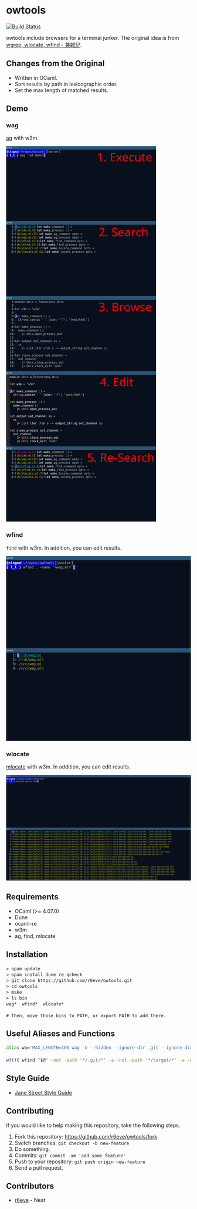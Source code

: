 owtools
=======
[![Build Status][]][CI Results]

owtools include browsers for a terminal junker. The original idea is from [wgrep, wlocate, wfind - 兼雑記][original-idea].

## Changes from the Original

* Written in OCaml.
* Sort results by path in lexicographic order.
* Set the max length of matched results.

## Demo

### wag

[ag][] with w3m.

![wag-demo][]

### wfind

`find` with w3m. In addition, you can edit results.

![wfind-demo][]

### wlocate

[mlocate][] with w3m. In addition, you can edit results.

![wlocate-demo][]

## Requirements

* OCaml (>= 4.07.0)
* Dune
* ocaml-re
* w3m
* ag, find, mlocate

## Installation

```console
> opam update
> opam install dune re qcheck
> git clone https://github.com/r6eve/owtools.git
> cd owtools
> make
> ls bin
wag*  wfind*  wlocate*

# Then, move those bins to PATH, or export PATH to add there.
```

## Useful Aliases and Functions

```bash
alias wa='MAX_LENGTH=300 wag -U --hidden --ignore-dir .git --ignore-dir _build'

wf(){ wfind "$@" -not -path '*/.git/*' -a -not -path '*/target/*' -a -not -path "*/_build/*" -a -type f }
```

## Style Guide

* [Jane Street Style Guide][]

## Contributing

If you would like to help making this repository, take the following steps.

1. Fork this repository: https://github.com/r6eve/owtools/fork
2. Switch branches: `git checkout -b new-feature`
3. Do something.
4. Commits: `git commit -am 'add some feature'`
5. Push to your repository: `git push origin new-feature`
6. Send a pull request.

## Contributors

- [r6eve][] - Neat

[Build Status]: https://circleci.com/gh/r6eve/owtools.svg?style=svg
[CI Results]: https://circleci.com/gh/r6eve/owtools
[original-idea]: http://shinh.hatenablog.com/entry/20070429/1177827792
[ag]: https://github.com/ggreer/the_silver_searcher
[mlocate]: https://pagure.io/mlocate
[wag-demo]: https://raw.githubusercontent.com/r6eve/screenshots/master/owtools/wag.png
[wfind-demo]: https://raw.githubusercontent.com/r6eve/screenshots/master/owtools/wfind.png
[wlocate-demo]: https://raw.githubusercontent.com/r6eve/screenshots/master/owtools/wlocate.png
[Jane Street Style Guide]: https://opensource.janestreet.com/standards/
[r6eve]: https://github.com/r6eve
